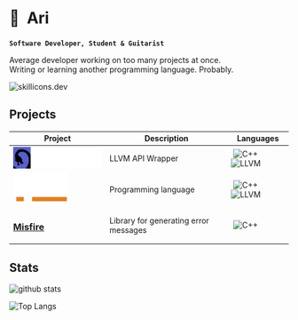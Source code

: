 # 🐾&nbsp;&nbsp;Ari

**`Software Developer, Student & Guitarist`**

Average developer working on too many projects at once. \
Writing or learning another programming language. Probably.

![skillicons.dev](https://skillicons.dev/icons?i=c,cpp,java,py,css,html,github,vscode,clion,discord&perline=5)

## Projects

| Project | Description | Languages |
|    -    |      -      |     -     |
| <a href="https://github.com/Fuechs/eisdrache"><img width=200 src="assets/eisdrache-title.png"></a> | LLVM API Wrapper | ![C++][cpp-badge] ![LLVM][llvm-badge]
| <a href="https://github.com/Fuechs/Lynx"><img width=100 src="assets/lynx-logo-white.png"></a> | Programming language | ![C++][cpp-badge] ![LLVM][llvm-badge]
| <a href="https://github.com/Fuechs/Misfire"><h3>Misfire</h3></a>| Library for generating error messages | ![C++][cpp-badge]

## Stats

![github stats](https://github-readme-stats.vercel.app/api?username=Fuechs&show_icons=true&theme=dark)

![Top Langs](https://github-readme-stats.vercel.app/api/top-langs/?username=Fuechs&layout=compact&theme=dark)

[cpp-badge]: https://img.shields.io/badge/C++-1a3b63?logo=cplusplus&logoColor=white&style=for-the-badge
[llvm-badge]: https://img.shields.io/badge/LLVM-4c1717?logo=llvm&logoColor=white&style=for-the-badge